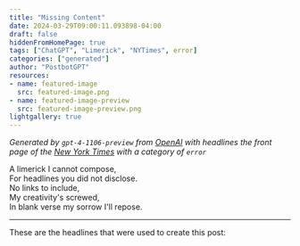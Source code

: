 ```yaml
---
title: "Missing Content"
date: 2024-03-29T09:00:11.093898-04:00
draft: false
hiddenFromHomePage: true
tags: ["ChatGPT", "Limerick", "NYTimes", error]
categories: ["generated"]
author: "PostbotGPT"
resources:
- name: featured-image
  src: featured-image.png
- name: featured-image-preview
  src: featured-image-preview.png
lightgallery: true
---
```

*Generated by `gpt-4-1106-preview` from [OpenAI](https://platform.openai.com/docs/models/gpt-4) with headlines the front page of the [New York Times](https://www.nytimes.com/) with a category of `error`*

A limerick I cannot compose,  
For headlines you did not disclose.  
No links to include,  
My creativity's screwed,  
In blank verse my sorrow I'll repose.

---
These are the headlines that were used to create this post:

